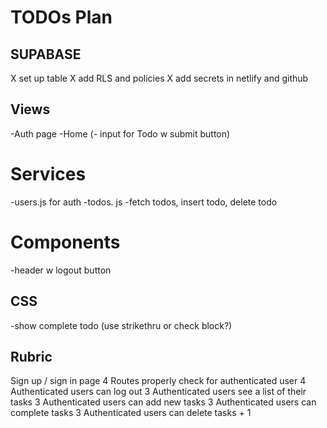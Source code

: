 # TODOs Plan

## SUPABASE

X set up table
X add RLS and policies
X add secrets in netlify and github

## Views

-Auth page
-Home (- input for Todo w submit button)

# Services

-users.js for auth
-todos. js -fetch todos, insert todo, delete todo

# Components

-header w logout button

## CSS

-show complete todo (use strikethru or check block?)

## Rubric

Sign up / sign in page 4
Routes properly check for authenticated user 4
Authenticated users can log out 3
Authenticated users see a list of their tasks 3
Authenticated users can add new tasks 3
Authenticated users can complete tasks 3
Authenticated users can delete tasks + 1
